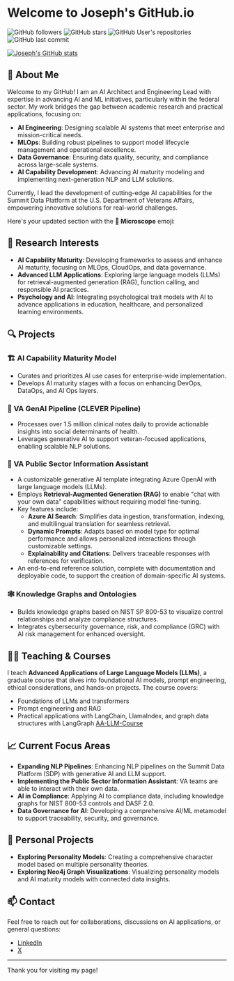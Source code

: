

<!--
**Wildertrek/Wildertrek** is a ✨ _special_ ✨ repository because its `README.md` (this file) appears on your GitHub profile.

Here are some ideas to get you started:

- 🔭 I’m currently working on ...
- 🌱 I’m currently learning ...
- 👯 I’m looking to collaborate on ...
- 🤔 I’m looking for help with ...
- 💬 Ask me about ...
- 📫 How to reach me: ...
- 😄 Pronouns: ...
- ⚡ Fun fact: ...
-->

# Welcome to Joseph's GitHub.io

![GitHub followers](https://img.shields.io/github/followers/Wildertrek?style=social) 
![GitHub stars](https://img.shields.io/github/stars/Wildertrek?style=social)
![GitHub User's repositories](https://img.shields.io/badge/dynamic/json?color=blue&label=Repositories&query=$.public_repos&url=https://api.github.com/users/Wildertrek&style=flat-square)
![GitHub last commit](https://img.shields.io/github/last-commit/Wildertrek/LLM-App?style=flat-square&cacheSeconds=60)


[![Joseph's GitHub stats](https://github-readme-stats.vercel.app/api?username=Wildertrek&show_icons=true&count_private=true&theme=radical)](https://github.com/Wildertrek)



## 👋 About Me

Welcome to my GitHub! I am an AI Architect and Engineering Lead with expertise in advancing AI and ML initiatives, particularly within the federal sector. My work bridges the gap between academic research and practical applications, focusing on:

- **AI Engineering**: Designing scalable AI systems that meet enterprise and mission-critical needs.  
- **MLOps**: Building robust pipelines to support model lifecycle management and operational excellence.  
- **Data Governance**: Ensuring data quality, security, and compliance across large-scale systems.  
- **AI Capability Development**: Advancing AI maturity modeling and implementing next-generation NLP and LLM solutions.  

Currently, I lead the development of cutting-edge AI capabilities for the Summit Data Platform at the U.S. Department of Veterans Affairs, empowering innovative solutions for real-world challenges.

Here's your updated section with the **🔬 Microscope** emoji:


## 🔬 Research Interests

- **AI Capability Maturity**: Developing frameworks to assess and enhance AI maturity, focusing on MLOps, CloudOps, and data governance.  
- **Advanced LLM Applications**: Exploring large language models (LLMs) for retrieval-augmented generation (RAG), function calling, and responsible AI practices.  
- **Psychology and AI**: Integrating psychological trait models with AI to advance applications in education, healthcare, and personalized learning environments.  

## 🔍 Projects

### 🏗️ **AI Capability Maturity Model**
- Curates and prioritizes AI use cases for enterprise-wide implementation.  
- Develops AI maturity stages with a focus on enhancing DevOps, DataOps, and AI Ops layers.

### 🧠 **VA GenAI Pipeline (CLEVER Pipeline)**
- Processes over 1.5 million clinical notes daily to provide actionable insights into social determinants of health.  
- Leverages generative AI to support veteran-focused applications, enabling scalable NLP solutions.

### 🤖 **VA Public Sector Information Assistant**
- A customizable generative AI template integrating Azure OpenAI with large language models (LLMs).  
- Employs **Retrieval-Augmented Generation (RAG)** to enable "chat with your own data" capabilities without requiring model fine-tuning.  
- Key features include:  
  - **Azure AI Search**: Simplifies data ingestion, transformation, indexing, and multilingual translation for seamless retrieval.  
  - **Dynamic Prompts**: Adapts based on model type for optimal performance and allows personalized interactions through customizable settings.  
  - **Explainability and Citations**: Delivers traceable responses with references for verification.  
- An end-to-end reference solution, complete with documentation and deployable code, to support the creation of domain-specific AI systems.

### 🕸️ **Knowledge Graphs and Ontologies**
- Builds knowledge graphs based on NIST SP 800-53 to visualize control relationships and analyze compliance structures.  
- Integrates cybersecurity governance, risk, and compliance (GRC) with AI risk management for enhanced oversight.

## 🧑‍🏫 Teaching & Courses

I teach **Advanced Applications of Large Language Models (LLMs)**, a graduate course that dives into foundational AI models, prompt engineering, ethical considerations, and hands-on projects. The course covers:
- Foundations of LLMs and transformers
- Prompt engineering and RAG
- Practical applications with LangChain, LlamaIndex, and graph data structures with LangGraph
[AA-LLM-Course](https://github.com/Wildertrek/AA-LLM-Course)

## 📈 Current Focus Areas

- **Expanding NLP Pipelines**: Enhancing NLP pipelines on the Summit Data Platform (SDP) with generative AI and LLM support.
- **Implementing the Public Sector Information Assistant**: VA teams are able to interact with their own data.
- **AI in Compliance**: Applying AI to compliance data, including knowledge graphs for NIST 800-53 controls and DASF 2.0.
- **Data Governance for AI**: Developing a comprehensive AI/ML metamodel to support traceability, security, and governance.

## 🌱 Personal Projects

- **Exploring Personality Models**: Creating a comprehensive character model based on multiple personality theories.
- **Exploring Neo4j Graph Visualizations**: Visualizing personality models and AI maturity models with connected data insights.

## 📫 Contact

Feel free to reach out for collaborations, discussions on AI applications, or general questions:

- [LinkedIn](https://www.linkedin.com/in/josephraetano)
- [X](https://x.com/JosephRaetano)


---

Thank you for visiting my page!
